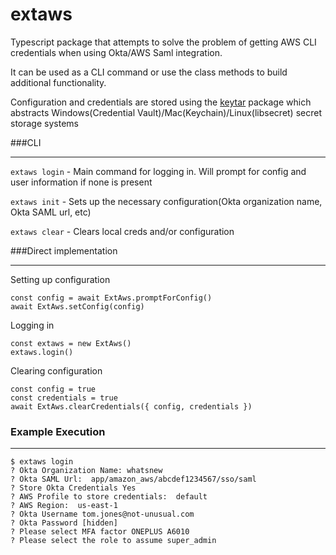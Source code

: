 # extaws

Typescript package that attempts to solve the problem of getting AWS CLI credentials when using Okta/AWS Saml integration.

It can be used as a CLI command or use the class methods to build additional functionality.

Configuration and credentials are stored using the [keytar](https://www.npmjs.com/package/keytar) package which abstracts Windows(Credential Vault)/Mac(Keychain)/Linux(libsecret) secret storage systems

###CLI

---

`extaws login` - Main command for logging in. Will prompt for config and user information if none is present

`extaws init` - Sets up the necessary configuration(Okta organization name, Okta SAML url, etc)

`extaws clear` - Clears local creds and/or configuration

###Direct implementation

---

Setting up configuration
```
const config = await ExtAws.promptForConfig()
await ExtAws.setConfig(config)
```

Logging in

```
const extaws = new ExtAws()
extaws.login()
``` 

Clearing configuration

```
const config = true
const credentials = true
await ExtAws.clearCredentials({ config, credentials })
```

### Example Execution

---

```shell script
$ extaws login 
? Okta Organization Name: whatsnew 
? Okta SAML Url:  app/amazon_aws/abcdef1234567/sso/saml
? Store Okta Credentials Yes
? AWS Profile to store credentials:  default
? AWS Region:  us-east-1
? Okta Username tom.jones@not-unusual.com
? Okta Password [hidden]
? Please select MFA factor ONEPLUS A6010
? Please select the role to assume super_admin 
```
